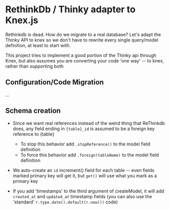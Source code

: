 # RethinkDb / Thinky adapter to Knex.js

Rethinkdb is dead.  How do we migrate to a real database?  Let's adapt the Thinky API
to knex so we don't have to rewrite every single query/model definition, at least to
start with.

This project tries to implement a good portion of the Thinky api through Knex, but also assumes you are converting your code 'one way' -- to knex, rather than supporting both

## Configuration/Code Migration

...

## Schema creation

* Since we want real references instead of the weird thing that ReThinkdb does,
  any field ending in `{table}_id` is assumed to be a foreign key reference to {table}
  * To stop this behavior add `.stopReference()` to the model field definition
  * To force this behavior add `.foreign(tableName)` to the model field definition

* We auto-create an `id` increment() field for each table -- even fields marked primary key
  will get it, but `get()` will use what you mark as a primary key

* If you add 'timestamps' to the third argument of createModel,
  it will add `created_at` and `updated_at` timestamp fields
  (you can also use the 'standard' `r.type.date().default(r.now())` code)
